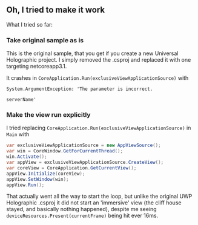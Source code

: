 ## Oh, I tried to make it work

What I tried so far:

### Take original sample as is
This is the original sample, that you get if you create a new Universal Holographic project.
I simply removed the .csproj and replaced it with one targeting netcoreapp3.1.

It crashes in `CoreApplication.Run(exclusiveViewApplicationSource)` with
```
System.ArgumentException: 'The parameter is incorrect.

serverName'
```

### Make the view run explicitly
I tried replacing `CoreApplication.Run(exclusiveViewApplicationSource)` in `Main` with
```csharp
var exclusiveViewApplicationSource = new AppViewSource();
var win = CoreWindow.GetForCurrentThread();
win.Activate();
var appView = exclusiveViewApplicationSource.CreateView();
var coreView = CoreApplication.GetCurrentView();
appView.Initialize(coreView);
appView.SetWindow(win);
appView.Run();
```

That actually went all the way to start the loop, but unlike the original UWP Holographic .csproj
it did not start an 'immersive' view (the cliff house stayed, and basically nothing happened),
despite me seeing `deviceResources.Present(currentFrame)` being hit ever 16ms.
